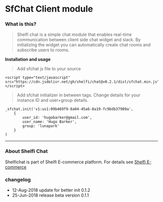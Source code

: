 # SfChat Client module


### What is this?

> Shelfi chat is a simple chat module that enables real-time communication between client side chat widget and slack. By initializing the widget you can automatically create chat rooms and subscribe users to rooms.



**Installation and usage**

> Add sfchat js file to your source

    <script type="text/javascript" src="https://cdn.jsdelivr.net/gh/shelfi/chat@v0.2.1/dist/sfchat.min.js"></script>

> Add sfchat initializer in between **<body></body>** tags. Change details for your instance ID and user+group details.

    _sfchat.init('v1:us1:09b469f9-8a04-45a6-8a19-fc9bdb37989a', 
	    {
		    user_id: 'hugobarker@gmail.com', 
		    user_name: 'Hugo Barker', 
		    group: 'lunapark'
	    }
    )



----

### About Shelfi Chat
Shelfichat is part of Shelfi E-commerce platform. For details see [Shelfi E-commerce](http://shelfi.net)

### changelog
* 12-Aug-2018 update for better init 0.1.2
* 25-Jun-2018 release beta version 0.1.1